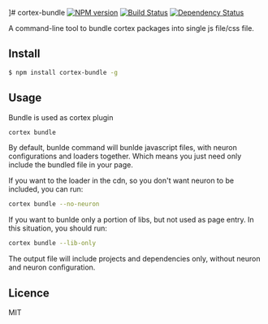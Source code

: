 ]# cortex-bundle [![NPM version](https://badge.fury.io/js/cortex-bundle.svg)](http://badge.fury.io/js/cortex-bundle) [![Build Status](https://travis-ci.org/cortexjs/cortex-bundle.svg?branch=master)](https://travis-ci.org/cortexjs/cortex-bundle) [![Dependency Status](https://gemnasium.com/cortexjs/cortex-bundle.svg)](https://gemnasium.com/cortexjs/cortex-bundle)

A command-line tool to bundle cortex packages into single js file/css file.

## Install

```bash
$ npm install cortex-bundle -g
```

## Usage


Bundle is used as cortex plugin

```bash
cortex bundle
```

By default, bunlde command will bunlde javascript files, with neuron configurations and loaders together. Which means you just need only include the bundled file in your page.

If you want to the loader in the cdn, so you don't want neuron to be included, you can run:

```bash
cortex bundle --no-neuron
```

If you want to bunlde only a portion of libs, but not used as page entry. In this situation, you should run:

```bash
cortex bundle --lib-only
```

The output file will include projects and dependencies only, without neuron and neuron configuration.

## Licence

MIT
